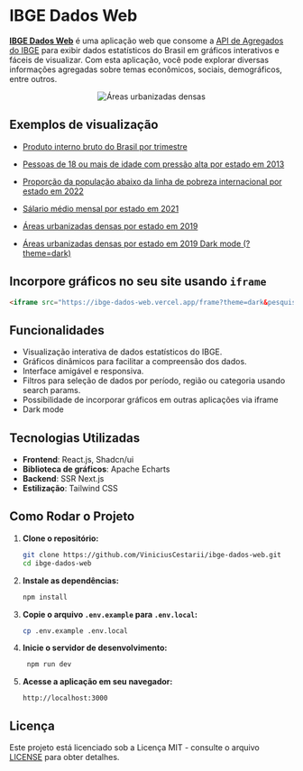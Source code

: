 # IBGE Dados Web

[**IBGE Dados Web**](https://ibge-dados-web.vercel.app/) é uma aplicação web que consome a [API de Agregados do IBGE](https://servicodados.ibge.gov.br/api/docs/agregados) para exibir dados estatísticos do Brasil em gráficos interativos e fáceis de visualizar. Com esta aplicação, você pode explorar diversas informações agregadas sobre temas econômicos, sociais, demográficos, entre outros.

<div align="center">
   
![Áreas urbanizadas densas](https://github.com/user-attachments/assets/5a59e9a1-3c54-476e-b618-8d0e2542ba5b)

</div>

## Exemplos de visualização

- [Produto interno bruto do Brasil por trimestre](https://ibge-dados-web.vercel.app/frame?pesquisa=ST&agregado=2072&variavel=933&periodos=202401,202304,202303,202302,202301,202204,202203,202202,202201,202104,202103,202102,202101,202004,202003,202002,202001,201904,201903,201902,201901,201804,201803,201802,201801,201704,201703,201702,201701,201604,201603,201602,201601,201504,201503,201502,201501,201404,201403,201402,201401,201304,201303,201302,201301,201204,201203,201202,201201,201104,201103,201102,201101,201004,201003,201002,201001,200904,200903,200902,200901,200804,200803,200802,200801,200704,200703,200702,200701,200604,200603,200602,200601,200504,200503,200502,200501,200404,200403,200402,200401,200304,200303,200302,200301,200204,200203,200202,200201,200104,200103,200102,200101,200004,200003,200002,200001&nivelGeografico=N1&locais=1)

- [Pessoas de 18 ou mais de idade com pressão alta por estado em 2013](https://ibge-dados-web.vercel.app/frame?pesquisa=XN&agregado=8499&variavel=12426&periodos=2013&nivelGeografico=N3&locais=25,26,24,23,41,51,52,53,50,43,42,35,33,32,31,29,28,27,22,21,17,16,15,14,13,12,11)

- [Proporção da população abaixo da linha de pobreza internacional por estado em 2022](https://ibge-dados-web.vercel.app/frame?pesquisa=C2&agregado=5817&variavel=9617&nivelGeografico=N3&locais=11%2C12%2C13%2C14%2C15%2C16%2C17%2C21%2C22%2C23%2C24%2C25%2C26%2C27%2C28%2C29%2C31%2C32%2C33%2C35%2C41%2C42%2C43%2C50%2C51%2C52%2C53&periodos=2022)

- [Sálario médio mensal por estado em 2021](https://ibge-dados-web.vercel.app/frame?pesquisa=CL&agregado=1685&variavel=1606&periodos=2021&nivelGeografico=N3&locais=11,12,13,14,15,16,17,21,22,23,24,25,26,27,28,29,31,32,33,35,41,42,43,50,51,52,53)

- [Áreas urbanizadas densas por estado em 2019](https://ibge-dados-web.vercel.app/frame?pesquisa=D5&agregado=8418&variavel=12747&periodos=2019&nivelGeografico=N3&locais=11,12,13,14,15,16,17,21,22,23,24,25,27,52,53,51,26,28,29,31,32,33,35,42,43,41,50)

- [Áreas urbanizadas densas por estado em 2019 Dark mode (?theme=dark)](https://ibge-dados-web.vercel.app/frame?pesquisa=D5&agregado=8418&variavel=12747&periodos=2019&nivelGeografico=N3&locais=11,12,13,14,15,16,17,21,22,23,24,25,27,52,53,51,26,28,29,31,32,33,35,42,43,41,50&theme=dark)

## Incorpore gráficos no seu site usando `iframe`

```html
<iframe src="https://ibge-dados-web.vercel.app/frame?theme=dark&pesquisa=D5&agregado=8418&variavel=12747&periodos=2019&nivelGeografico=N3&locais=11%2C12%2C13%2C14%2C15%2C16%2C17%2C21%2C22%2C23%2C24%2C25%2C27%2C52%2C53%2C51%2C26%2C28%2C29%2C31%2C32%2C33%2C35%2C42%2C43%2C41%2C50" width="100%" height="800" frameborder="0"></iframe>
```

## Funcionalidades

- Visualização interativa de dados estatísticos do IBGE.
- Gráficos dinâmicos para facilitar a compreensão dos dados.
- Interface amigável e responsiva.
- Filtros para seleção de dados por período, região ou categoria usando search params.
- Possibilidade de incorporar gráficos em outras aplicações via iframe
- Dark mode

## Tecnologias Utilizadas

- **Frontend**: React.js, Shadcn/ui
- **Biblioteca de gráficos**: Apache Echarts
- **Backend**: SSR Next.js
- **Estilização**: Tailwind CSS

## Como Rodar o Projeto

1. **Clone o repositório:**
   ```bash
   git clone https://github.com/ViniciusCestarii/ibge-dados-web.git
   cd ibge-dados-web
   ```

2. **Instale as dependências:**
   ```bash
   npm install
   ```
3. **Copie o arquivo `.env.example` para `.env.local`:**
   ```bash
   cp .env.example .env.local
   ```

4. **Inicie o servidor de desenvolvimento:**
   ```bash
    npm run dev
    ```

5. **Acesse a aplicação em seu navegador:**
    ```
    http://localhost:3000
    ```

## Licença

Este projeto está licenciado sob a Licença MIT - consulte o arquivo [LICENSE](LICENSE) para obter detalhes.
